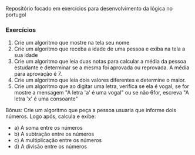 Repositório focado em exercícios para desenvolvimento da lógica no portugol


### Exercícios 

1. Crie um algoritmo que mostre na tela seu nome
2. Crie um algoritmo que receba a idade de uma pessoa e exiba na tela a sua idade
3. Crie um algoritmo que leia duas notas para calcular a média da pessoa estudante e determinar se a mesma foi aprovada ou reprovada. A média para aprovação é 7.
4. Crie um algoritmo que leia dois valores diferentes e determine o maior.
5. Crie um algoritmo que ao digitar uma letra, verifica se ela é vogal, se for mostre a mensagem "A letra 'a' é uma vogal" ou se não 6for, escreva "A letra 'x' é uma consoante"

Bônus:
Crie um algoritmo que peça a pessoa usuaria que informe dois números. Logo após, calcula e exibe:
  * a) A soma entre os números
  * b) A subtração entre os números
  * c) A multiplicação entre os números
  * d) A divisão entre os números

